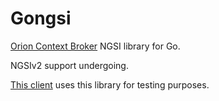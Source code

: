 # Gongsi
[Orion Context Broker](https://github.com/telefonicaid/fiware-orion) NGSI library for Go.

NGSIv2 support undergoing.

[This client](https://github.com/LeandroGuillen/ngsi-cli) uses this library for testing purposes.